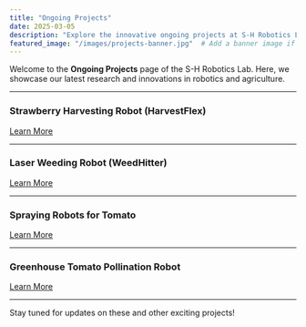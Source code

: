 ```yaml
---
title: "Ongoing Projects"
date: 2025-03-05
description: "Explore the innovative ongoing projects at S-H Robotics Lab."
featured_image: "/images/projects-banner.jpg"  # Add a banner image if desired
---
```


Welcome to the **Ongoing Projects** page of the S-H Robotics Lab. Here, we showcase our latest research and innovations in robotics and agriculture.

<!--more-->

---

### Strawberry Harvesting Robot (HarvestFlex)
[Learn More](/projects/strawberry-robot)

---

### Laser Weeding Robot (WeedHitter)
[Learn More](/projects/laser-weeding)

---

### Spraying Robots for Tomato
[Learn More](/projects/spraying-robot)  <!-- Updated URL -->

---

### Greenhouse Tomato Pollination Robot
[Learn More](/projects/pollination-robot)  <!-- Updated URL -->

---

Stay tuned for updates on these and other exciting projects!